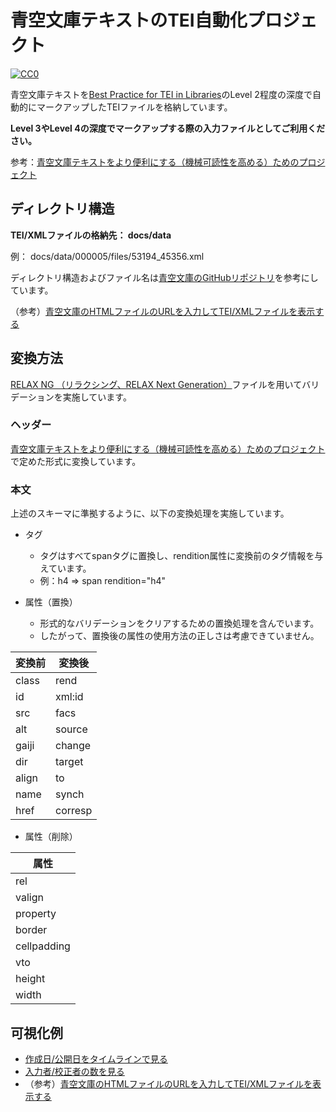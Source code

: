 # 青空文庫テキストのTEI自動化プロジェクト

[![CC0](http://i.creativecommons.org/p/zero/1.0/88x31.png "CC0")](http://creativecommons.org/publicdomain/zero/1.0/deed.ja)

青空文庫テキストを[Best Practice for TEI in Libraries](http://www.tei-c.org/SIG/Libraries/teiinlibraries/4.0.0/bptl-driver.html)のLevel 2程度の深度で自動的にマークアップしたTEIファイルを格納しています。

**Level 3やLevel 4の深度でマークアップする際の入力ファイルとしてご利用ください。**

参考：[青空文庫テキストをより便利にする（機械可読性を高める）ためのプロジェクト](https://github.com/TEI-EAJ/aozora_tei)

## ディレクトリ構造

**TEI/XMLファイルの格納先： docs/data**

例： docs/data/000005/files/53194_45356.xml

ディレクトリ構造およびファイル名は[青空文庫のGitHubリポジトリ](https://github.com/aozorabunko/aozorabunko)を参考にしています。

（参考）[青空文庫のHTMLファイルのURLを入力してTEI/XMLファイルを表示する](https://tei-eaj.github.io/auto_aozora_tei/html/)

## 変換方法

[RELAX NG （リラクシング、RELAX Next Generation）](http://www.tei-c.org/release/xml/tei/custom/schema/relaxng/tei_all.rng)ファイルを用いてバリデーションを実施しています。


### ヘッダー

[青空文庫テキストをより便利にする（機械可読性を高める）ためのプロジェクト](https://github.com/TEI-EAJ/aozora_tei)で定めた形式に変換しています。

### 本文

上述のスキーマに準拠するように、以下の変換処理を実施しています。

* タグ
    * タグはすべてspanタグに置換し、rendition属性に変換前のタグ情報を与えています。
    * 例：h4   =>   span rendition="h4"

* 属性（置換）
    * 形式的なバリデーションをクリアするための置換処理を含んでいます。
    * したがって、置換後の属性の使用方法の正しさは考慮できていません。

| 変換前 | 変換後 |
----|---- 
| class | rend |
| id | xml:id |
| src | facs |
| alt | source |
| gaiji | change |
| dir | target |
| align | to |
| name | synch |
| href | corresp |

* 属性（削除）

| 属性 | 
----|
| rel | 
| valign | 
| property |
| border |
| cellpadding |
| vto |
| height |
| width | 

## 可視化例

* [作成日/公開日をタイムラインで見る](https://tei-eaj.github.io/auto_aozora_tei/html/timeline.html)
* [入力者/校正者の数を見る](https://tei-eaj.github.io/auto_aozora_tei/html/stats.html)
* （参考）[青空文庫のHTMLファイルのURLを入力してTEI/XMLファイルを表示する](https://tei-eaj.github.io/auto_aozora_tei/html/)
